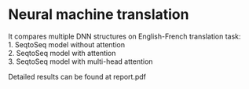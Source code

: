 # Neural machine translation

It compares multiple DNN structures on English-French translation task:
<br> 1. SeqtoSeq model without attention
<br> 2. SeqtoSeq model with attention
<br> 3. SeqtoSeq model with multi-head attention

Detailed results can be found at report.pdf
